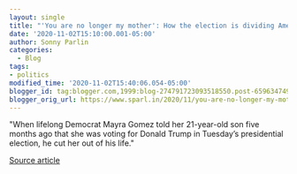 ```yaml
---
layout: single
title: "'You are no longer my mother': How the election is dividing American families"
date: '2020-11-02T15:10:00.001-05:00'
author: Sonny Parlin
categories:
  - Blog
tags:
- politics
modified_time: '2020-11-02T15:40:06.054-05:00'
blogger_id: tag:blogger.com,1999:blog-274791723093518550.post-6596347496415255123
blogger_orig_url: https://www.sparl.in/2020/11/you-are-no-longer-my-mother-how.html
---
```


"When lifelong Democrat Mayra Gomez told her 21-year-old son five months ago that she was voting for Donald Trump in Tuesday’s presidential election, he cut her out of his life."

[Source article](https://www.reuters.com/article/us-usa-election-trump-families/you-are-no-longer-my-mother-a-divided-america-will-struggle-to-heal-after-trump-era-idUSKBN27I16E)
